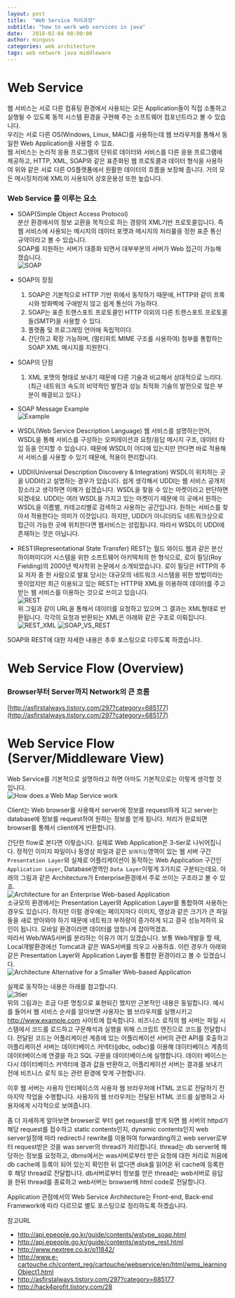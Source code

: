 ```yaml
---
layout: post
title:  "Web Service 처리과정"
subtitle: "how to work web services in java"
date:   2018-02-04 00:00:00
author: minguss
categories: web architecture
tags: web network java middleware
---
```


Web Service
===
웹 서비스는 서로 다른 컴퓨팅 환경에서 사용되는 모든 Application들이 직접 소통하고 실행될 수 있도록 동적 시스템 환경을 구현해 주는 소프트웨어 컴포넌트라고 볼 수 있습니다.  
우리는 서로 다른 OS(Windows, Linux, MAC)를 사용하는데 웹 브라우저를 통해서 동일한 Web Application을 사용할 수 있죠.  
웹 서비스는 논리적 응용 프로그램의 단위로 데이터와 서비스를 다른 응용 프로그램에 제공하고, HTTP, XML, SOAP와 같은 표준화된 웹 프로토콜과 데이터 형식을 사용하여 위와 같은 서로 다른 OS플랫폼에서 원활한 데이터의 흐름을 보장해 줍니다. 거의 모든 메시징처리에 XML이 사용되어 상호운용성 또한 높습니다.  

### Web Service 를 이루는 요소
- SOAP(Simple Object Access Protocol)  
 분산 환경에서의 정보 교환을 목적으로 하는 경량의 XML기반 프로토콜입니다. 즉 웹 서비스에 사용되는 메시지의 데이터 포맷과 메시지의 처리룰을 정한 표준 통신 규약이라고 볼 수 있습니다.  
 SOAP를 지원하는 서버가 대중화 되면서 대부부분의 서버가 Web 접근이 가능해 졌습니다.   
 ![SOAP](http://api.epeople.go.kr/guide/images/soap_str.jpg)

 - SOAP의 장점  
    1. SOAP은 기본적으로 HTTP 기반 위에서 동작하기 때문에, HTTP와 같이 프록시와 방화벽에 구애받지 않고 쉽게 통신이 가능하다.
    2. SOAP는 표준 트랜스포트 프로토콜인 HTTP 이외의 다른 트랜스포트 프로토콜들(SMTP)을 사용할 수 있다.
    3. 플랫폼 및 프로그래밍 언어에 독립적이다.
    4. 간단하고 확장 가능하며, (멀티파트 MIME 구조를 사용하여) 첨부를 통합하는 SOAP XML 메시지를 지원한다.

 - SOAP의 단점  
    1. XML 포맷의 형태로 보내기 때문에 다른 기술과 비교해서 상대적으로 느리다. (최근 네트워크 속도의 비약적인 발전과 성능 최적화 기술의 발전으로 많은 부분이 해결되고 있다.)

 - SOAP Message Example  
    ![Example](http://api.epeople.go.kr/guide/images/soap_message_example.jpg)

- WSDL(Web Service Description Language)
 웹 서비스를 설명하는언어, WSDL을 통해 서비스를 구성하는 오퍼레이션과 요청/응답 메시지 구조, 데이터 타입 등을 인지할 수 있습니다. 때문에 WSDL이 어디에 있는지만 안다면 바로 적용해서 서비스를 사용할 수 있기 때문에, 적용이 편리합니다.  

- UDDI(Universal Description Discovery & Integration)
 WSDL이 위치하는 곳을 UDDI라고 설명하는 경우가 있습니다. 쉽게 생각해서 UDDI는 웹 서비스 공개저장소라고 생각하면 이해가 쉽겠습니다. WSDL을 찾을 수 있는 마켓이라고 판단하면 되겠네요. UDDI는 여러 WSDL을 가지고 있는 마켓이기 때문에 이 곳에서 원하는 WSDL을 이름별, 카테고리별로 검색하고 사용하는 공간입니다. 원하는 서비스를 찾아서 적용한다는 의미가 이것입니다. 하지만, UDDI가 아니더라도 네트워크상으로 접근이 가능한 곳에 위치한다면 웹서비스는 성립됩니다. 따라서 WSDL이 UDDI에 존재하는 것은 아닙니다.  

- REST(Representational State Transfer)
 REST는 월드 와이드 웹과 같은 분산 하이퍼미디어 시스템을 위한 소프트웨어 아키텍처의 한 형식으로, 로이 필딩(Roy Fielding)의 2000년 박사학위 논문에서 소개되었습니다. 로이 필딩은 HTTP의 주요 저자 중 한 사람으로 
 발표 당시는 대규모의 네트워크 시스템을 위한 방법이라는 뜻이었지만 최근 이용되고 있는 REST는 HTTP와 XML을 이용하여 데이터를 주고 받는 웹 서비스를 이용하는 것으로 쓰이고 있습니다.  
 ![REST](http://api.epeople.go.kr/guide/images/rest_str.jpg)  
위 그림과 같이 URL을 통해서 데이터를 요청하고 있으며 그 결과는 XML형태로 반환됩니다. 각각의 요청과 반환되는 XML은 아래와 같은 구조로 이뤄집니다.  
![REST_XML](http://api.epeople.go.kr/guide/images/rest_sample.jpg)
![SOAP_VS_REST](http://comtech2.com/wp-content/uploads/2016/08/web-services-a-practical-approach-7-638.jpg)


SOAP와 REST에 대한 자세한 내용은 추후 포스팅으로 다루도록 하겠습니다.

Web Service Flow (Overview)
===

### Browser부터 Server까지 Network의 큰 흐름  
[http://asfirstalways.tistory.com/297?category=685177](http://asfirstalways.tistory.com/297?category=685177)  


Web Service Flow (Server/Middleware View)
===
Web Service를 기본적으로 설명하라고 하면 아마도 기본적으로는 이렇게 생각할 것 입니다.  
![How does a Web Map Service work](http://www.e-cartouche.ch/content_reg/cartouche/webservice/en/image/wms_small.jpg)

Client는 Web browser를 사용해서 server에 정보를 request하게 되고 server는 database에 정보를 request하여 원하는 정보를 얻게 됩니다. 처리가 완료되면 browser를 통해서 client에게 반환합니다.  

간단한 flow로 본다면 이렇습니다. 실제로 Web Application은 3-tier로 나뉘어집니다. 정적인 이미지 파일이나 동영상 파일과 같은 `보여지는`영역이 있는 웹 서버 구간 `Presentation Layer`와 실제로 어플리케이션이 동작하는 Web Application 구간인 `Application Layer`, Database영역인 `Data Layer`이렇게 3가지로 구분되는데요. 아래의 그림과 같은 Architecture가 Enterprise환경에서 주로 쓰이는 구조라고 볼 수 있죠.  
![Architecture for an Enterprise Web-based Application](http://www.woodger.ca/images/harchgen.gif)  
소규모의 환경에서는 Presentation Layer와 Application Layer를 통합하여 사용하는 경우도 있습니다. 하지만 이럴 경우에는 페이지마다 이미지, 영상과 같은 크기가 큰 파일들을 새로 받아와야 하기 때문에 네트워크 부하량이 증가하게 되고 결국 성능저하의 요인이 됩니다. 모바일 환경이라면 데이터를 엄청나게 잡아먹겠죠.  
따라서 Web/WAS서버를 분리하는 이유가 여기 있겠습니다. 보통 Web개발을 할 때, Local개발환경에선 Tomcat과 같은 WAS서버를 띄우고 사용하죠. 이런 경우가 아래와 같은 Presentation Layer와 Application Layer를 통합한 환경이라고 볼 수 있겠습니다.  
![Architecture Alternative for a Smaller Web-based Application](http://www.woodger.ca/images/harcgens.gif)  

실제로 동작하는 내용은 아래를 참고합니다.  
![3tier](http://cfile3.uf.tistory.com/image/272B5A3554C26E4011B3D4)  
위의 그림과는 조금 다른 명칭으로 표현되긴 했지만 근본적인 내용은 동일합니다. 예시를 들어서 웹 서비스 순서를 알아보면 사용자는 웹 브라우저를 실행시키고 http://www.example.com 사이트에 접속합니다. 비즈니스 로직의 웹 서버는 파일 시스템에서 코드를 로드하고 구문해석과 실행을 위해 스크립트 엔진으로 코드를 전달합니다. 전달된 코드는 어플리케이션 계층에 있는 어플리케이션 서버의 관련 API를 호출하고 어플리케이션 서버는 데이터베이스 커넥터(jdbc, odbc)를 이용해 데이터베이스 계층의 데이터베이스에 연결을 하고 SQL 구문을 데이터베이스에 실행합니다. 데이터 베이스는 다시 데이터베이스 커넥터에 결과 값을 반환하고, 어플리케이션 서버는 결과를 보내기 전에 비즈니스 로직 또는 관련 환경에 맞게 구현합니다.  

이후 웹 서버는 사용자 인터페이스의 사용자 웹 브라우저에 HTML 코드로 전달하기 전 마지막 작업을 수행합니다. 사용자의 웹 브라우저는 전달된 HTML 코드를 실행하고 사용자에게 시각적으로 보여줍니다.

좀 더 자세하게 알아보면 browser로 부터 get request를 받게 되면 웹 서버의 httpd가 해당 request를 접수하고 static contents인지, dynamic contents인지 web server설정에 따라 redirect나 rewrite를 이용하여 forwarding하고 web server로부터 request받은 것을 was server의 thread가 처리합니다. thread는 db server에 해당하는 정보를 요청하고, dbms에서는 was서버로부터 받은 요청에 대한 처리로 처음에 db cache에 등록이 되어 있는지 확인한 뒤 없다면 disk를 읽어온 뒤 cache에 등록한 후 해당 thread로 전달합니다. db서버로부터 정보를 얻은 thread는 web서버로 응답을 한뒤 thread를 종료하고 web서버는 browser에 html code로 전달합니다.  

Application 관점에서의 Web Service Architecture는 Front-end, Back-end Framework에 따라 다르므로 별도 포스팅으로 정리하도록 하겠습니다.  

 참고URL   
 - http://api.epeople.go.kr/guide/contents/wstype_soap.html
 - http://api.epeople.go.kr/guide/contents/wstype_rest.html
 - http://www.nextree.co.kr/p11842/
 - http://www.e-cartouche.ch/content_reg/cartouche/webservice/en/html/wms_learningObject1.html
 - http://asfirstalways.tistory.com/297?category=685177
 - http://hack4profit.tistory.com/28